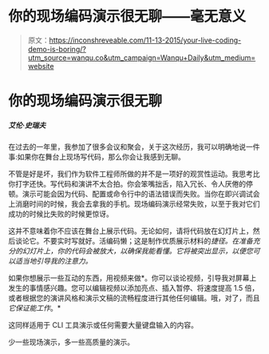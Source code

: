 # 你的现场编码演示很无聊——毫无意义

> 原文：<https://inconshreveable.com/11-13-2015/your-live-coding-demo-is-boring/?utm_source=wanqu.co&utm_campaign=Wanqu+Daily&utm_medium=website>

# 你的现场编码演示很无聊

##### 艾伦·史瑞夫

在过去的一年里，我参加了很多会议和聚会，关于这次经历，我可以明确地说一件事:如果你在舞台上现场写代码，那么你会让我感到无聊。

不管是好是坏，我们作为软件工程师所做的并不是一项好的观赏性运动。我思考比你打字还快。写代码和演讲不太合拍。你会笨嘴拙舌，陷入冗长、令人厌倦的停顿。演示可能会因为代码、配置或命令行中的语法错误而失败。当你在即兴调试会上消磨时间的时候，我会去拿我的手机。现场编码演示经常失败，以至于我对它们成功的时候比失败的时候更惊讶。

这并不意味着你不应该在舞台上展示代码。无论如何，请将代码放在幻灯片上，然后谈论它。不要实时写就好。活编码懒；这是制作优质展示材料的*捷径。在准备充分的幻灯片上，你的代码会被放大，以确保我能看懂。它将被突出显示，以便您可以适当地引导我的注意力。*

如果你想展示一些互动的东西，用视频来做*。你可以谈论视频，引导我对屏幕上发生的事情感兴趣。您可以编辑视频以添加亮点、插入暂停、将速度提高 1.5 倍，或者根据您的演讲风格和演示文稿的流畅程度进行其他任何编辑。哦，对了，而且*它保证能工作*。*

这同样适用于 CLI 工具演示或任何需要大量键盘输入的内容。

少一些现场演示，多一些高质量的演示。